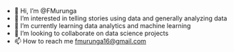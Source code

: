 - 👋 Hi, I’m @FMurunga
- 👀 I’m interested in telling stories using data and generally analyzing data
- 🌱 I’m currently learning data analytics and machine learning
- 💞️ I’m looking to collaborate on data science projects
- 📫 How to reach me fmurunga16@gmail.com




<!---
FMurunga/FMurunga is a ✨ special ✨ repository because its `README.md` (this file) appears on your GitHub profile.
You can click the Preview link to take a look at your changes.
--->
	
